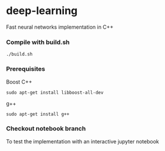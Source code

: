 # deep-learning
Fast neural networks implementation in C++

### Compile with build.sh
```
./build.sh
```

### Prerequisites
Boost C++
```
sudo apt-get install libboost-all-dev
```
g++
```
sudo apt-get install g++
```

### Checkout notebook branch
To test the implementation with an interactive jupyter notebook
